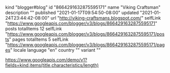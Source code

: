 kind "blogger#blog" id "8664291632875595171" name "Viking Craftsman" description
"" published "2021-01-17T09:54:50-08:00" updated "2021-01-24T23:44:42-08:00" url
"http://viking-craftsmans.blogspot.com/" selfLink
"https://www.googleapis.com/blogger/v3/blogs/8664291632875595171" posts
totalItems 12 selfLink
"https://www.googleapis.com/blogger/v3/blogs/8664291632875595171/posts" pages
totalItems 5 selfLink
"https://www.googleapis.com/blogger/v3/blogs/8664291632875595171/pages" locale
language "en" country "" variant ""

https://www.googleapis.com/demo/v1?fields=kind,items(title,characteristics/length)
